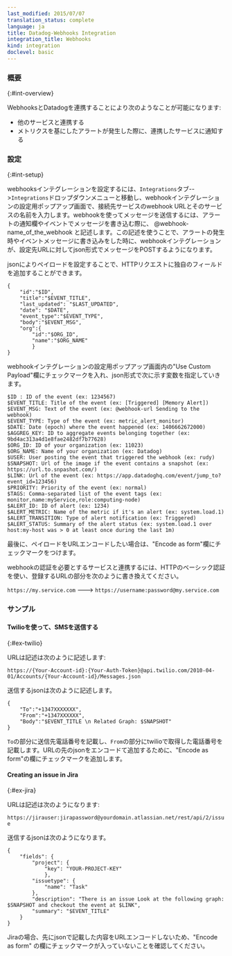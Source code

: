 ```yaml
---
last_modified: 2015/07/07
translation_status: complete
language: ja
title: Datadog-Webhooks Integration
integration_title: Webhooks
kind: integration
doclevel: basic
---
```


<!-- ### Overview
 {:#int-overview}

With Webhooks you'll be able to:

- Connect to your services.
- Alert your services when a metric alert is triggered. -->

### 概要
 {:#int-overview}

WebhooksとDatadogを連携することにより次のようなことが可能になります:

- 他のサービスと連携する
- メトリクスを基にしたアラートが発生した際に、連携したサービスに通知する


<!-- ### Setup
{:#int-setup}

To create a webhook, just enter the URL and a name. Then to use your
webhook in Datadog, just add @webhook-name_of_the_webhook in the
text of the metric alert you want to trigger the webhook. It will
trigger a POST request to the URL you set with the following content in JSON format.

You can also specify your own payload in order to add your own fields to the request.  Check the "Use Custom Payload" checkbox and specify your own custom payload, using the following variables.  If you want your payload to be URL-encoded, check the "Encode as form" payload and
specify your payload in a json format.

    $ID : ID of the event (ex: 1234567)
    $EVENT_TITLE: Title of the event (ex: [Triggered] [Memory Alert])
    $EVENT_MSG: Text of the event (ex: @webhook-url Sending to the webhook)
    $EVENT_TYPE: Type of the event (ex: metric_alert_monitor)
    $DATE: Date (epoch) where the event happened (ex: 1406662672000)
    $AGGREG_KEY: ID to aggregate events belonging together (ex: 9bd4ac313a4d1e8fae2482df7b77628)
    $ORG_ID: ID of your organization (ex: 11023)
    $ORG_NAME: Name of your organization (ex: Datadog)
    $USER: User posting the event that triggered the webhook (ex: rudy)
    $SNAPSHOT: Url of the image if the event contains a snapshot (ex: https://url.to.snpashot.com/)
    $LINK: Url of the event (ex: https://app.datadoghq.com/event/jump_to?event_id=123456)
    $PRIORITY: Priority of the event (ex: normal)
    $TAGS: Comma-separated list of the event tags (ex: monitor,name:myService,role:computing-node)
    $ALERT_ID: ID of alert (ex: 1234)
    $ALERT_METRIC: Name of the metric if it's an alert (ex: system.load.1)
    $ALERT_TRANSITION: Type of alert notification (ex: Triggered)
    $ALERT_STATUS: Summary of the alert status (ex: system.load.1 over host:my-host was > 0 at least once during the last 1m)

If you want to post your webhooks to a service requiring authentication, you can Basic HTTP authentication my modifing your URL from
`https://my.service.com` to `https://username:password@my.service.com`. -->

### 設定
{:#int-setup}

webhooksインテグレーションを設定するには、`Integrations`タブ-->`Integrations`ドロップダウンメニューと移動し、webhookインテグレーションの設定用ポップアップ画面で、接続先サービスのwebhook URLとそのサービスの名前を入力します。webhookを使ってメッセージを送信するには、アラートの通知欄やイベントでメッセージを書き込む際に、 @webhook-name_of_the_webhook と記述します。この記述を使うことで、アラートの発生時やイベントメッセージに書き込みをした時に、webhookインテグレーションが、設定先URLに対してjson形式でメッセージをPOSTするようになります。

jsonによりペイロードを設定することで、HTTPリクエストに独自のフィールドを追加することができます。

    {
        "id":"$ID",
        "title":"$EVENT_TITLE",
        "last_updated": "$LAST_UPDATED",
        "date": "$DATE",
        "event_type":"$EVENT_TYPE",
        "body":"$EVENT_MSG",
        "org":{
            "id":"$ORG_ID",
            "name":"$ORG_NAME"
            }
    }

webhookインテグレーションの設定用ポップアップ画面内の"Use Custom Payload"欄にチェックマークを入れ、json形式で次に示す変数を指定していきます。

    $ID : ID of the event (ex: 1234567)
    $EVENT_TITLE: Title of the event (ex: [Triggered] [Memory Alert])
    $EVENT_MSG: Text of the event (ex: @webhook-url Sending to the webhook)
    $EVENT_TYPE: Type of the event (ex: metric_alert_monitor)
    $DATE: Date (epoch) where the event happened (ex: 1406662672000)
    $AGGREG_KEY: ID to aggregate events belonging together (ex: 9bd4ac313a4d1e8fae2482df7b77628)
    $ORG_ID: ID of your organization (ex: 11023)
    $ORG_NAME: Name of your organization (ex: Datadog)
    $USER: User posting the event that triggered the webhook (ex: rudy)
    $SNAPSHOT: Url of the image if the event contains a snapshot (ex: https://url.to.snpashot.com/)
    $LINK: Url of the event (ex: https://app.datadoghq.com/event/jump_to?event_id=123456)
    $PRIORITY: Priority of the event (ex: normal)
    $TAGS: Comma-separated list of the event tags (ex: monitor,name:myService,role:computing-node)
    $ALERT_ID: ID of alert (ex: 1234)
    $ALERT_METRIC: Name of the metric if it's an alert (ex: system.load.1)
    $ALERT_TRANSITION: Type of alert notification (ex: Triggered)
    $ALERT_STATUS: Summary of the alert status (ex: system.load.1 over host:my-host was > 0 at least once during the last 1m)

最後に、ペイロードをURLエンコードしたい場合は、"Encode as form"欄にチェックマークをつけます。

webhookの認証を必要とするサービスと連携するには、HTTPのベーシック認証を使い、登録するURLの部分を次のように書き換えてください。

`https://my.service.com` ---> `https://username:password@my.service.com`


<!-- ### Examples

#### Sending SMS through Twilio
{:#ex-twilio}

Use as URL:

`https://{Your-Account-id}:{Your-Auth-Token}@api.twilio.com/2010-04-01/Accounts/{Your-Account-id}/Messages.json`

and as payload

    {
        "To":"+1347XXXXXXX",
        "From":"+1347XXXXXX",
        "Body":"$EVENT_TITLE \n Related Graph: $SNAPSHOT"
    }

replacing `To` by your phone number and `From` by the one twilio attributed to you.  Check the "Encode as form" checkbox.

#### Creating an issue in Jira
{:#ex-jira}

Use as URL:

`https://jirauser:jirapassword@yourdomain.atlassian.net/rest/api/2/issue`

and as payload

    {
        "fields": {
            "project": {
                "key": "YOUR-PROJECT-KEY"
                },
            "issuetype": {
                "name": "Task"
            },
            "description": "There is an issue Look at the following graph: $SNAPSHOT and checkout the event at $LINK",
            "summary": "$EVENT_TITLE"
        }
    }

Don't check the "Encode as form" checkbox. -->

### サンプル

#### Twilioを使って、SMSを送信する
{:#ex-twilio}

URLは記述は次のように記述します:

`https://{Your-Account-id}:{Your-Auth-Token}@api.twilio.com/2010-04-01/Accounts/{Your-Account-id}/Messages.json`

送信するjsonは次のように記述します。

    {
        "To":"+1347XXXXXXX",
        "From":"+1347XXXXXX",
        "Body":"$EVENT_TITLE \n Related Graph: $SNAPSHOT"
    }

`To`の部分に送信先電話番号を記載し、`From`の部分にtwilioで取得した電話番号を記載します。URLの先のjsonをエンコードて追加するために、"Encode as form"の欄にチェックマークを追加します。

#### Creating an issue in Jira
{:#ex-jira}

URLは記述は次のようになります:

`https://jirauser:jirapassword@yourdomain.atlassian.net/rest/api/2/issue`

送信するjsonは次のようになります。

    {
        "fields": {
            "project": {
                "key": "YOUR-PROJECT-KEY"
                },
            "issuetype": {
                "name": "Task"
            },
            "description": "There is an issue Look at the following graph: $SNAPSHOT and checkout the event at $LINK",
            "summary": "$EVENT_TITLE"
        }
    }

Jiraの場合、先にjsonで記載した内容をURLエンコードしないため、"Encode as form" の欄にチェックマークが入っていないことを確認してください。
